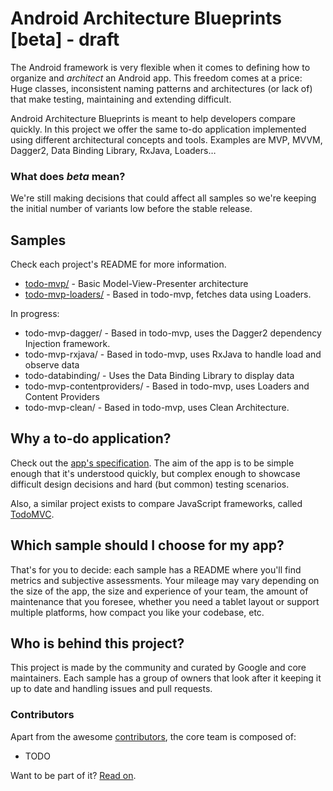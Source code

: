 # Android Architecture Blueprints [beta] - draft

The Android framework is very flexible when it comes to defining how to
organize and <em>architect</em> an Android app. This freedom comes at a price: Huge classes, inconsistent
naming patterns and architectures (or lack of) that make testing, maintaining
and extending difficult.

Android Architecture Blueprints is meant to help developers compare quickly. In
this project we offer the same to-do application implemented using different
architectural concepts and tools. Examples are MVP, MVVM, Dagger2, Data Binding
Library, RxJava, Loaders…

### What does <em>beta</em> mean?

We're still making decisions that could affect all samples so we're keeping the
initial number of variants low before the stable release. 

## Samples

Check each project's README for more information.

  * [todo-mvp/](https://github.com/googlesamples/android-architecture/tree/master/todo-mvp) - Basic Model-View-Presenter architecture
  * [todo-mvp-loaders/](https://github.com/googlesamples/android-architecture/tree/master/todo-mvp-loaders) - Based in todo-mvp, fetches data using Loaders.

In progress:

  * todo-mvp-dagger/ - Based in todo-mvp, uses the Dagger2 dependency Injection
framework.
  * todo-mvp-rxjava/ - Based in todo-mvp, uses RxJava to handle load and observe
data
  * todo-databinding/ - Uses the Data Binding Library to display data
  * todo-mvp-contentproviders/ - Based in todo-mvp, uses Loaders and Content Providers
  * todo-mvp-clean/ - Based in todo-mvp, uses Clean Architecture.

## Why a to-do application?

Check out the <u>app's specification</u>. The aim of the app is to be simple enough that it's understood quickly, but
complex enough to showcase difficult design decisions and hard (but common)
testing scenarios. 

Also, a similar project exists to compare JavaScript frameworks, called [TodoMVC](https://github.com/tastejs/todomvc).

## Which sample should I choose for my app?

That's for you to decide: each sample has a README where you'll find metrics
and subjective assessments. Your mileage may vary depending on the size of the
app, the size and experience of your team, the amount of maintenance that you
foresee, whether you need a tablet layout or support multiple platforms, how
compact you like your codebase, etc.

## Who is behind this project?

This project is made by the community and curated by Google and core
maintainers. Each sample has a group of owners that look after it keeping it up
to date and handling issues and pull requests. 

### Contributors

Apart from the awesome [contributors](https://github.com/googlesamples/android-architecture/contributors), the core team is composed of:

  * TODO

Want to be part of it? [Read on](https://github.com/googlesamples/android-architecture/wiki/Contributions).

